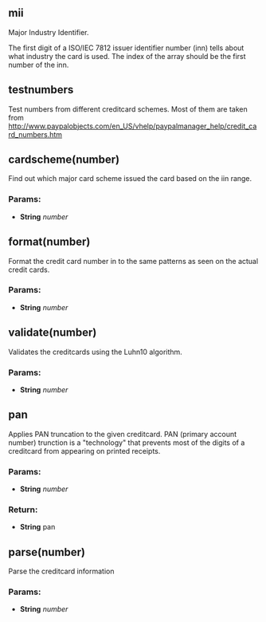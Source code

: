 

<!-- Start lib/creditcard.js -->

## mii

Major Industry Identifier.

The first digit of a ISO/IEC 7812 issuer identifier number (inn) tells about
what industry the card is used. The index of the array should be the first
number of the inn.

## testnumbers

Test numbers from different creditcard schemes. Most of them are taken from
http://www.paypalobjects.com/en_US/vhelp/paypalmanager_help/credit_card_numbers.htm

## cardscheme(number)

Find out which major card scheme issued the card based on the iin range.

### Params: 

* **String** *number* 

## format(number)

Format the credit card number in to the same patterns as seen on the actual
credit cards.

### Params: 

* **String** *number* 

## validate(number)

Validates the creditcards using the Luhn10 algorithm.

### Params: 

* **String** *number* 

## pan

Applies PAN truncation to the given creditcard. PAN (primary account number)
trunction is a &quot;technology&quot; that prevents most of the digits of a creditcard
from appearing on printed receipts.

### Params: 

* **String** *number* 

### Return:

* **String** pan

## parse(number)

Parse the creditcard information

### Params: 

* **String** *number* 

<!-- End lib/creditcard.js -->

